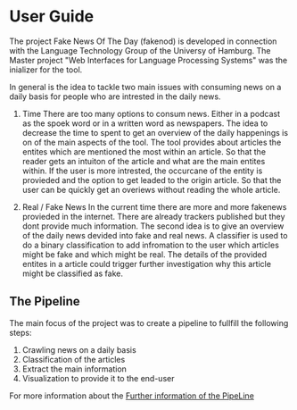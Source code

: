 # User Guide

The project Fake News Of The Day (fakenod) is developed in connection with the Language Technology Group of the Universy of Hamburg. The Master project "Web Interfaces for Language Processing Systems" was the inializer for the tool.

In general is the idea to tackle two main issues with consuming news on a daily basis for people who are intrested in the daily news.

1. Time
    There are too many options to consum news. Either in a podcast as the spoek word or in a written word as newspapers.
    The idea to decrease the time to spent to get an overview of the daily happenings is on of the main aspects of the tool. The tool provides about articles the entites which are mentioned the most within an article. So that the reader gets an intuiton of the article and what are the main entites within. If the user is more intrested, the occurcane of the entity is provieded and the option to get leaded to the origin article.
    So that the user can be quickly get an overiews without reading the whole article.

2. Real / Fake News
    In the current time there are more and more fakenews provieded in the internet. There are already trackers published but they dont provide much information. The second idea is to give an overview of the daily news devided into fake and real news.
    A classifier is used to do a binary classification to add infromation to the user which articles might be fake and which might be real. The details of the provided entites in a article could trigger further investigation why this article might be classified as fake.

## The Pipeline

The main focus of the project was to create a pipeline to fullfill the following steps:

1. Crawling news on a daily basis
2. Classification of the articles
3. Extract the main information
4. Visualization to provide it to the end-user

For more information about the [Further information of the PipeLine](/PipeLine.md)
